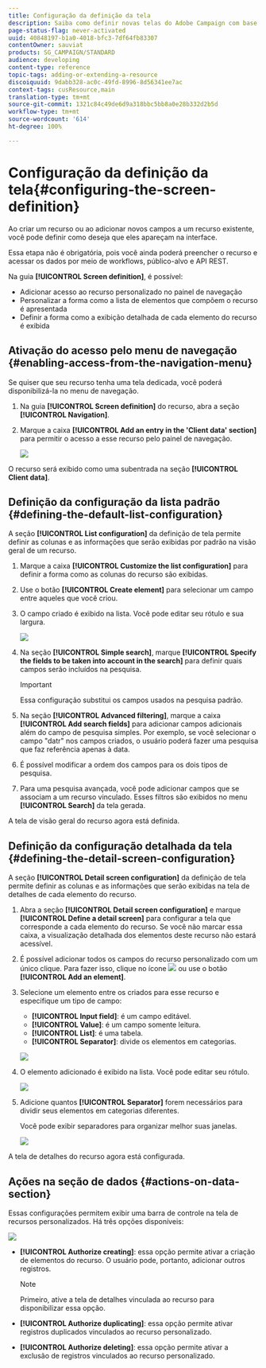 ```yaml
---
title: Configuração da definição da tela
description: Saiba como definir novas telas do Adobe Campaign com base na estrutura de dados de recursos.
page-status-flag: never-activated
uuid: 40848197-b1a0-4018-bfc3-7df64fb83307
contentOwner: sauviat
products: SG_CAMPAIGN/STANDARD
audience: developing
content-type: reference
topic-tags: adding-or-extending-a-resource
discoiquuid: 9dabb328-ac0c-49fd-8996-8d56341ee7ac
context-tags: cusResource,main
translation-type: tm+mt
source-git-commit: 1321c84c49de6d9a318bbc5bb8a0e28b332d2b5d
workflow-type: tm+mt
source-wordcount: '614'
ht-degree: 100%

---
```



# Configuração da definição da tela{#configuring-the-screen-definition}

Ao criar um recurso ou ao adicionar novos campos a um recurso existente, você pode definir como deseja que eles apareçam na interface.

Essa etapa não é obrigatória, pois você ainda poderá preencher o recurso e acessar os dados por meio de workflows, público-alvo e API REST.

Na guia **[!UICONTROL Screen definition]**, é possível:

* Adicionar acesso ao recurso personalizado no painel de navegação
* Personalizar a forma como a lista de elementos que compõem o recurso é apresentada
* Definir a forma como a exibição detalhada de cada elemento do recurso é exibida

## Ativação do acesso pelo menu de navegação {#enabling-access-from-the-navigation-menu}

Se quiser que seu recurso tenha uma tela dedicada, você poderá disponibilizá-la no menu de navegação.

1. Na guia **[!UICONTROL Screen definition]** do recurso, abra a seção **[!UICONTROL Navigation]**.
1. Marque a caixa **[!UICONTROL Add an entry in the 'Client data' section]** para permitir o acesso a esse recurso pelo painel de navegação.

   ![](assets/schema_extension_19.png)

O recurso será exibido como uma subentrada na seção **[!UICONTROL Client data]**.

## Definição da configuração da lista padrão {#defining-the-default-list-configuration}

A seção **[!UICONTROL List configuration]** da definição de tela permite definir as colunas e as informações que serão exibidas por padrão na visão geral de um recurso.

1. Marque a caixa **[!UICONTROL Customize the list configuration]** para definir a forma como as colunas do recurso são exibidas.
1. Use o botão **[!UICONTROL Create element]** para selecionar um campo entre aqueles que você criou.
1. O campo criado é exibido na lista. Você pode editar seu rótulo e sua largura.

   ![](assets/schema_extension_20.png)

1. Na seção **[!UICONTROL Simple search]**, marque **[!UICONTROL Specify the fields to be taken into account in the search]** para definir quais campos serão incluídos na pesquisa.

   >[!IMPORTANT]
   >
   >Essa configuração substitui os campos usados na pesquisa padrão.

1. Na seção **[!UICONTROL Advanced filtering]**, marque a caixa **[!UICONTROL Add search fields]** para adicionar campos adicionais além do campo de pesquisa simples. Por exemplo, se você selecionar o campo &quot;datr&quot; nos campos criados, o usuário poderá fazer uma pesquisa que faz referência apenas à data.
1. É possível modificar a ordem dos campos para os dois tipos de pesquisa.
1. Para uma pesquisa avançada, você pode adicionar campos que se associam a um recurso vinculado. Esses filtros são exibidos no menu **[!UICONTROL Search]** da tela gerada.

A tela de visão geral do recurso agora está definida.

## Definição da configuração detalhada da tela {#defining-the-detail-screen-configuration}

A seção **[!UICONTROL Detail screen configuration]** da definição de tela permite definir as colunas e as informações que serão exibidas na tela de detalhes de cada elemento do recurso.

1. Abra a seção **[!UICONTROL Detail screen configuration]** e marque **[!UICONTROL Define a detail screen]** para configurar a tela que corresponde a cada elemento do recurso. Se você não marcar essa caixa, a visualização detalhada dos elementos deste recurso não estará acessível.
1. É possível adicionar todos os campos do recurso personalizado com um único clique. Para fazer isso, clique no ícone ![](assets/addallfieldsicon.png) ou use o botão **[!UICONTROL Add an element]**.
1. Selecione um elemento entre os criados para esse recurso e especifique um tipo de campo:

   * **[!UICONTROL Input field]**: é um campo editável.
   * **[!UICONTROL Value]**: é um campo somente leitura.
   * **[!UICONTROL List]**: é uma tabela.
   * **[!UICONTROL Separator]**: divide os elementos em categorias.

   ![](assets/schema_extension_23.png)

1. O elemento adicionado é exibido na lista. Você pode editar seu rótulo.

   ![](assets/schema_extension_22.png)

1. Adicione quantos **[!UICONTROL Separator]** forem necessários para dividir seus elementos em categorias diferentes.

   Você pode exibir separadores para organizar melhor suas janelas.

   ![](assets/schema_extension_25.png)

A tela de detalhes do recurso agora está configurada.

## Ações na seção de dados {#actions-on-data-section}

Essas configurações permitem exibir uma barra de controle na tela de recursos personalizados. Há três opções disponíveis:

![](assets/schema_extension_actions.png)

* **[!UICONTROL Authorize creating]**: essa opção permite ativar a criação de elementos do recurso. O usuário pode, portanto, adicionar outros registros.

   >[!NOTE]
   >
   >Primeiro, ative a tela de detalhes vinculada ao recurso para disponibilizar essa opção.

* **[!UICONTROL Authorize duplicating]**: essa opção permite ativar registros duplicados vinculados ao recurso personalizado.
* **[!UICONTROL Authorize deleting]**: essa opção permite ativar a exclusão de registros vinculados ao recurso personalizado.
